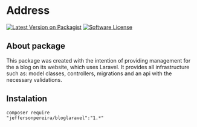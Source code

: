 # Address

<p><a href="https://packagist.org/packages/jeffersonpereira/address" rel="nofollow noindex noopener external ugc"><img src="https://img.shields.io/static/v1?label=packagist&message=v1.0.0&color=blue&style=%3CSTYLE%3E&logo=%3CLOGO%3E" alt="Latest Version on Packagist"></a>
<a href="#" rel="nofollow noindex noopener external ugc"><img src="https://img.shields.io/static/v1?label=license&message=MIT&color=success&style=%3CSTYLE%3E&logo=%3CLOGO%3E" alt="Software License"></a>
</p>

## About package

This package was created with the intention of providing management for the a blog on its website, which uses Laravel. It provides all infrastructure such as: model classes, controllers, migrations and an api with the necessary validations.

## Instalation

<code>composer require "jeffersonpereira/bloglaravel":"1.\*"</code>
